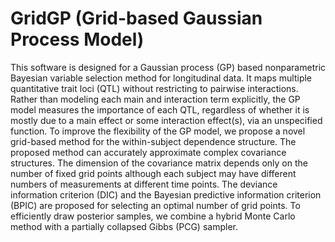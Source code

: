 # GridGP (Grid-based Gaussian Process Model)

This software is designed for a Gaussian process (GP) based nonparametric Bayesian variable selection method for longitudinal data. It maps multiple quantitative trait loci (QTL) without restricting to pairwise interactions. Rather than modeling each main and interaction term explicitly, the GP model measures the importance of each QTL, regardless of whether it is mostly due to a main effect or some interaction effect(s), via an unspecified function. To improve the flexibility of the GP model, we propose a novel grid-based method for the within-subject dependence structure. The proposed method can accurately approximate complex covariance structures. The dimension of the covariance matrix depends only on the number of fixed grid points although each subject may have different numbers of measurements at different time points. The deviance information criterion (DIC) and the Bayesian predictive information criterion (BPIC) are proposed for selecting an optimal number of grid points. To efficiently draw posterior samples, we combine a hybrid Monte Carlo method with a partially collapsed Gibbs (PCG) sampler.  

